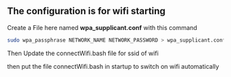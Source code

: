 ## The configuration is for wifi starting


Create a File here named **wpa_supplicant.conf** with this command

```bash
sudo wpa_passphrase NETWORK_NAME NETWORK_PASSWORD > wpa_supplicant.conf  
```

Then Update the connectWifi.bash file for ssid of wifi


then put the file connectWifi.bash in startup to switch on wifi automatically
